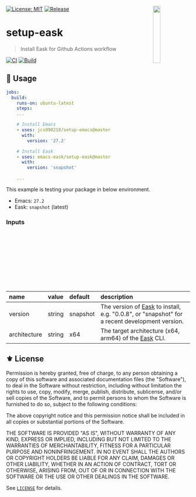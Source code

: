 [![License: MIT](https://img.shields.io/badge/License-MIT-green.svg)](https://opensource.org/licenses/MIT)
[![Release](https://img.shields.io/github/release/emacs-eask/setup-eask.svg?logo=github)](https://github.com/emacs-eask/setup-eask/releases/latest)
<a href="#"><img align="right" src="https://raw.githubusercontent.com/emacs-eask/cli/master/docs/static/logo.png" width="20%"></a>

# setup-eask
> Install Eask for Github Actions workflow

[![CI](https://github.com/emacs-eask/setup-eask/actions/workflows/test.yml/badge.svg)](https://github.com/emacs-eask/setup-eask/actions/workflows/test.yml)
[![Build](https://github.com/emacs-eask/setup-eask/actions/workflows/build.yml/badge.svg)](https://github.com/emacs-eask/setup-eask/actions/workflows/build.yml)

## 🔨 Usage

```yml
jobs:
  build:
    runs-on: ubuntu-latest
    steps:
    ...

    # Install Emacs
    - uses: jcs090218/setup-emacs@master
      with:
        version: '27.2'

    # Install Eask
    - uses: emacs-eask/setup-eask@master
      with:
        version: 'snapshot'

    ...
```

This example is testing your package in below environment.

* Emacs: `27.2`
* Eask: `snapshot` (latest)

### Inputs

| name         | value  | default  | description                                                                                       |
|:-------------|:-------|:---------|:--------------------------------------------------------------------------------------------------|
| version      | string | snapshot | The version of [Eask][] to install, e.g. "0.0.8", or "snapshot" for a recent development version. |
| architecture | string | x64      | The target architecture (x64, arm64) of the [Eask][] CLI.                                         |

## ⚜️ License

Permission is hereby granted, free of charge, to any person obtaining a copy
of this software and associated documentation files (the "Software"), to deal
in the Software without restriction, including without limitation the rights
to use, copy, modify, merge, publish, distribute, sublicense, and/or sell
copies of the Software, and to permit persons to whom the Software is
furnished to do so, subject to the following conditions:

The above copyright notice and this permission notice shall be included in all
copies or substantial portions of the Software.

THE SOFTWARE IS PROVIDED "AS IS", WITHOUT WARRANTY OF ANY KIND, EXPRESS OR
IMPLIED, INCLUDING BUT NOT LIMITED TO THE WARRANTIES OF MERCHANTABILITY,
FITNESS FOR A PARTICULAR PURPOSE AND NONINFRINGEMENT. IN NO EVENT SHALL THE
AUTHORS OR COPYRIGHT HOLDERS BE LIABLE FOR ANY CLAIM, DAMAGES OR OTHER
LIABILITY, WHETHER IN AN ACTION OF CONTRACT, TORT OR OTHERWISE, ARISING FROM,
OUT OF OR IN CONNECTION WITH THE SOFTWARE OR THE USE OR OTHER DEALINGS IN THE
SOFTWARE.

See [`LICENSE`](./LICENSE) for details.


<!-- Links -->

[Eask]: https://github.com/emacs-eask/cli
